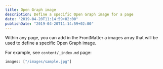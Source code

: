 ```yaml
---
title: Open Graph image
description: Define a specific Open Graph image for a page
date: "2019-04-20T11:14:59+02:00"
publishDate: "2019-04-20T11:14:59+02:00"
---
```


Within any page, you can add in the FrontMatter a images array that will be used to define a specific Open Graph image.

For example, see `content/_index.md` page:
```javascript
images: ["/images/sample.jpg"]
```
